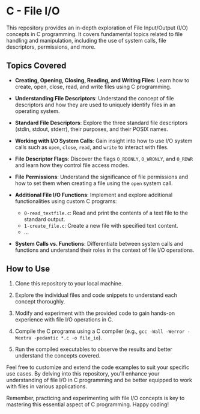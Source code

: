 # C - File I/O

This repository provides an in-depth exploration of File Input/Output (I/O) concepts in C programming. It covers fundamental topics related to file handling and manipulation, including the use of system calls, file descriptors, permissions, and more.

## Topics Covered

- **Creating, Opening, Closing, Reading, and Writing Files**: Learn how to create, open, close, read, and write files using C programming.

- **Understanding File Descriptors**: Understand the concept of file descriptors and how they are used to uniquely identify files in an operating system.

- **Standard File Descriptors**: Explore the three standard file descriptors (stdin, stdout, stderr), their purposes, and their POSIX names.

- **Working with I/O System Calls**: Gain insight into how to use I/O system calls such as `open`, `close`, `read`, and `write` to interact with files.

- **File Descriptor Flags**: Discover the flags `O_RDONLY`, `O_WRONLY`, and `O_RDWR` and learn how they control file access modes.

- **File Permissions**: Understand the significance of file permissions and how to set them when creating a file using the `open` system call.

- **Additional File I/O Functions**: Implement and explore additional functionalities using custom C programs:
  - `0-read_textfile.c`: Read and print the contents of a text file to the standard output.
  - `1-create_file.c`: Create a new file with specified text content.
  - ...

- **System Calls vs. Functions**: Differentiate between system calls and functions and understand their roles in the context of file I/O operations.

## How to Use

1. Clone this repository to your local machine.

2. Explore the individual files and code snippets to understand each concept thoroughly.

3. Modify and experiment with the provided code to gain hands-on experience with file I/O operations in C.

4. Compile the C programs using a C compiler (e.g., `gcc -Wall -Werror -Wextra -pedantic *.c -o file_io`).

5. Run the compiled executables to observe the results and better understand the concepts covered.

Feel free to customize and extend the code examples to suit your specific use cases. By delving into this repository, you'll enhance your understanding of file I/O in C programming and be better equipped to work with files in various applications.

Remember, practicing and experimenting with file I/O concepts is key to mastering this essential aspect of C programming. Happy coding!

